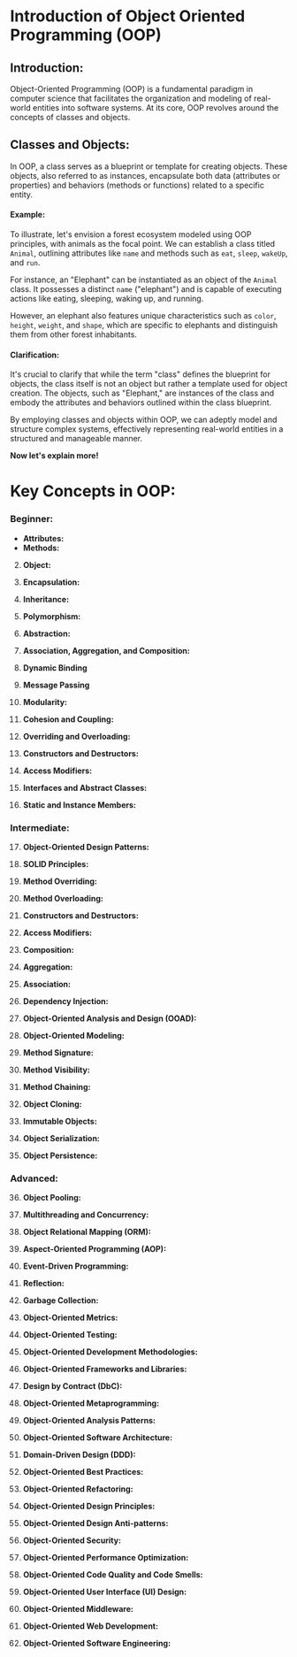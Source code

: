 # Introduction of Object Oriented Programming (OOP)

## Introduction:

Object-Oriented Programming (OOP) is a fundamental paradigm in computer science that facilitates the organization and modeling of real-world entities into software systems. At its core, OOP revolves around the concepts of classes and objects.

## Classes and Objects:

In OOP, a class serves as a blueprint or template for creating objects. These objects, also referred to as instances, encapsulate both data (attributes or properties) and behaviors (methods or functions) related to a specific entity.

#### Example:

To illustrate, let's envision a forest ecosystem modeled using OOP principles, with animals as the focal point. We can establish a class titled `Animal`, outlining attributes like `name` and methods such as `eat`, `sleep`, `wakeUp`, and `run`.

For instance, an "Elephant" can be instantiated as an object of the `Animal` class. It possesses a distinct `name` ("elephant") and is capable of executing actions like eating, sleeping, waking up, and running.

However, an elephant also features unique characteristics such as `color`, `height`, `weight`, and `shape`, which are specific to elephants and distinguish them from other forest inhabitants.

#### Clarification:

It's crucial to clarify that while the term "class" defines the blueprint for objects, the class itself is not an object but rather a template used for object creation. The objects, such as "Elephant," are instances of the class and embody the attributes and behaviors outlined within the class blueprint.

By employing classes and objects within OOP, we can adeptly model and structure complex systems, effectively representing real-world entities in a structured and manageable manner.

**Now let's explain more!**

# Key Concepts in OOP:


### Beginner:

   - **Attributes:**
   - **Methods:**

2. **Object:**

3. **Encapsulation:**

4. **Inheritance:**

5. **Polymorphism:**

6. **Abstraction:**

7. **Association, Aggregation, and Composition:**

8. **Dynamic Binding**

9. **Message Passing**

10. **Modularity:**

11. **Cohesion and Coupling:**

12. **Overriding and Overloading:**

13. **Constructors and Destructors:**

14. **Access Modifiers:**

15. **Interfaces and Abstract Classes:**

16. **Static and Instance Members:**

### Intermediate:

17. **Object-Oriented Design Patterns:**

18. **SOLID Principles:**

19. **Method Overriding:**

20. **Method Overloading:**

21. **Constructors and Destructors:**

22. **Access Modifiers:**

23. **Composition:**

24. **Aggregation:**

25. **Association:**

26. **Dependency Injection:**

27. **Object-Oriented Analysis and Design (OOAD):**

28. **Object-Oriented Modeling:**

29. **Method Signature:**

30. **Method Visibility:**

31. **Method Chaining:**

32. **Object Cloning:**

33. **Immutable Objects:**

34. **Object Serialization:**

35. **Object Persistence:**

### Advanced:

36. **Object Pooling:**

37. **Multithreading and Concurrency:**

38. **Object Relational Mapping (ORM):**

39. **Aspect-Oriented Programming (AOP):**

40. **Event-Driven Programming:**

41. **Reflection:**

42. **Garbage Collection:**

43. **Object-Oriented Metrics:**

44. **Object-Oriented Testing:**

45. **Object-Oriented Development Methodologies:**

46. **Object-Oriented Frameworks and Libraries:**

47. **Design by Contract (DbC):**

48. **Object-Oriented Metaprogramming:**

49. **Object-Oriented Analysis Patterns:**

50. **Object-Oriented Software Architecture:**

51. **Domain-Driven Design (DDD):**

52. **Object-Oriented Best Practices:**

53. **Object-Oriented Refactoring:**

54. **Object-Oriented Design Principles:**

55. **Object-Oriented Design Anti-patterns:**

56. **Object-Oriented Security:**

57. **Object-Oriented Performance Optimization:**

58. **Object-Oriented Code Quality and Code Smells:**

59. **Object-Oriented User Interface (UI) Design:**

60. **Object-Oriented Middleware:**

61. **Object-Oriented Web Development:**

62. **Object-Oriented Software Engineering:**
